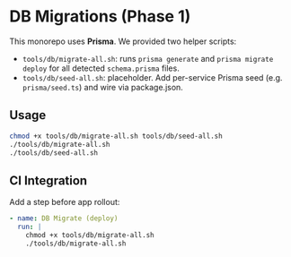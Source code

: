 # DB Migrations (Phase 1)

This monorepo uses **Prisma**. We provided two helper scripts:

- `tools/db/migrate-all.sh`: runs `prisma generate` and `prisma migrate deploy` for all detected `schema.prisma` files.
- `tools/db/seed-all.sh`: placeholder. Add per-service Prisma seed (e.g. `prisma/seed.ts`) and wire via package.json.

## Usage

```bash
chmod +x tools/db/migrate-all.sh tools/db/seed-all.sh
./tools/db/migrate-all.sh
./tools/db/seed-all.sh
```

## CI Integration

Add a step before app rollout:

```yaml
- name: DB Migrate (deploy)
  run: |
    chmod +x tools/db/migrate-all.sh
    ./tools/db/migrate-all.sh
```
